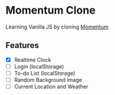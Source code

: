 # Momentum Clone

Learning Vanilla JS by cloning [Momentum](https://chrome.google.com/webstore/detail/momentum/laookkfknpbbblfpciffpaejjkokdgca)

## Features

- [x] Realtime Clock
- [ ] Login (localStorage)
- [ ] To-do List (localStorage)
- [ ] Random Background Image
- [ ] Current Location and Weather
